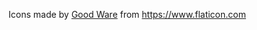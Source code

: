 Icons made by [Good Ware](https://www.flaticon.com/authors/good-ware) from https://www.flaticon.com
